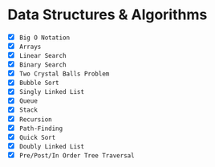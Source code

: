 # Data Structures & Algorithms

- [x] `Big O Notation`
- [x] `Arrays`
- [x] `Linear Search`
- [x] `Binary Search`
- [x] `Two Crystal Balls Problem`
- [x] `Bubble Sort`
- [x] `Singly Linked List`
- [x] `Queue`
- [x] `Stack`
- [x] `Recursion`
- [x] `Path-Finding`
- [x] `Quick Sort`
- [x] `Doubly Linked List`
- [x] `Pre/Post/In Order Tree Traversal`

